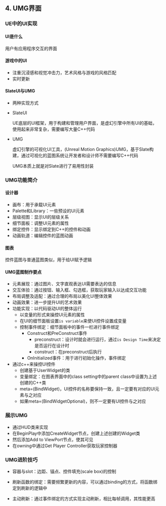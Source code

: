 ## 4. UMG界面

### UE中的UI实现 

#### UI是什么

用户有应用程序交互的界面

#### 游戏中的UI

- 注重沉浸感和视觉冲击力，艺术风格与游戏的风格匹配
- 实时更新

#### SlateUI与UMG

- 两种实现方式

- SlateUI

  UE底层的UI框架，用于构建和管理用户界面，是虚幻引擎中所有UI的基础，使用起来非常复杂，需要编写大量C++代码

- UMG

  虚幻引擎的可视化UI工具，(Unreal Motion Graphics)UMG，基于Slate构建，通过可视化的蓝图系统让开发者和设计师不需要编写C++代码

  UMG本质上就是对Slate进行了易用性封装

### UMG功能简介

#### 设计器

- 画布：用于承载UI元素
- Palette和Library：一些预设的UI元素
- 层级视图：显示UI的层级关系
- 细节面板：调整UI元素的属性
- 绑定控件：显示绑定到C++的控件和动画
- 动画轨道：编辑控件的蓝图动画

#### 图表

控件蓝图与普通蓝图类似，用于给UI赋予逻辑

#### UMG蓝图制作要点

- 元素展现：通过图片、文字直观表达UI需要表达的信息
- 交互体验：通过按钮、输入框、勾选框，获取玩家输入以达成交互功能
- 布局调整及适配：通过合理的布局以美化UI整体效果
- 动画效果：进一步提升UI的艺术效果
- 功能实现：以代码驱动UI的整体运行
  - 以变量的形式来操控UI元素的属性
  - 在UI的细节面板设置`is variable`来使UI控件设置成变量
  - 控制事件绑定：细节面板中的事件一栏进行事件绑定
    - Construct和PreConstruct事件
      - preconstruct：设计时就会进行运行，通过`is Design Time`来决定是否运行在设计时
      - construct：在preconstruct后执行
    - OnInitialized事件：用于进行初始化操作，事件绑定
- 通过c++来操控UI控件
  - 创建基于UserWidget的类
  - 变量绑定：在图表界面中的class setting中的parent class中设置为上述创建的C++类
  - meta=(BindWidget)，UI控件的名称要保持一致，且一定要有对应的UI元素与之对应
  - 如果meta=(BindWidgetOptional)，则不一定要有UI控件与之对应

### 展示UMG

- 通过HUD类来实现
- 在BeginPlay中添加CreateWidget节点，创建上述创建的Widget类
- 然后添加Add to ViewPort节点，使其可见
- 在owning中通过Get Player Controller获取玩家控制器

### UMG进阶技巧

- 容器与slot：边距、锚点、控件填充(scale box)的控制

- 刷新函数的绑定：需要频繁更新的内容，可以通过binding的方式，将函数绑定到刷新的逻辑中

- 主动刷新：通过事件绑定的方式实现主动刷新，相比每帧调用，其性能更高

  

